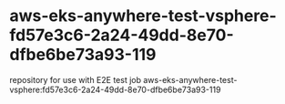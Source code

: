 # aws-eks-anywhere-test-vsphere-fd57e3c6-2a24-49dd-8e70-dfbe6be73a93-119
repository for use with E2E test job aws-eks-anywhere-test-vsphere:fd57e3c6-2a24-49dd-8e70-dfbe6be73a93-119
